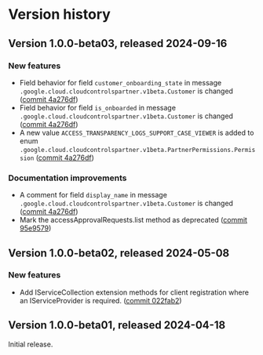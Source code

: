 # Version history

## Version 1.0.0-beta03, released 2024-09-16

### New features

- Field behavior for field `customer_onboarding_state` in message `.google.cloud.cloudcontrolspartner.v1beta.Customer` is changed ([commit 4a276df](https://github.com/googleapis/google-cloud-dotnet/commit/4a276df641842fbb9db55f2622e49b2de6fd0b6d))
- Field behavior for field `is_onboarded` in message `.google.cloud.cloudcontrolspartner.v1beta.Customer` is changed ([commit 4a276df](https://github.com/googleapis/google-cloud-dotnet/commit/4a276df641842fbb9db55f2622e49b2de6fd0b6d))
- A new value `ACCESS_TRANSPARENCY_LOGS_SUPPORT_CASE_VIEWER` is added to enum `.google.cloud.cloudcontrolspartner.v1beta.PartnerPermissions.Permission` ([commit 4a276df](https://github.com/googleapis/google-cloud-dotnet/commit/4a276df641842fbb9db55f2622e49b2de6fd0b6d))

### Documentation improvements

- A comment for field `display_name` in message `.google.cloud.cloudcontrolspartner.v1beta.Customer` is changed ([commit 4a276df](https://github.com/googleapis/google-cloud-dotnet/commit/4a276df641842fbb9db55f2622e49b2de6fd0b6d))
- Mark the accessApprovalRequests.list method as deprecated ([commit 95e9579](https://github.com/googleapis/google-cloud-dotnet/commit/95e9579f858426b4ca74a995818e37d777c64250))

## Version 1.0.0-beta02, released 2024-05-08

### New features

- Add IServiceCollection extension methods for client registration where an IServiceProvider is required. ([commit 022fab2](https://github.com/googleapis/google-cloud-dotnet/commit/022fab203f28fb9c608972af7f8b83f571ae5694))

## Version 1.0.0-beta01, released 2024-04-18

Initial release.
